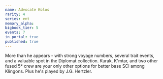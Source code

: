 ```yaml
---
name: Advocate Kolos
rarity: 4
series: ent
memory_alpha:
bigbook_tier: 5
events: 7
in_portal: true
published: true
---
```


More than he appears - with strong voyage numbers, several trait events, and a valuable spot in the Diplomat collection. Kurak, K'mtar, and two other fused 5* crew are your only other options for better base SCI among Klingons. Plus he's played by J.G. Hertzler.
